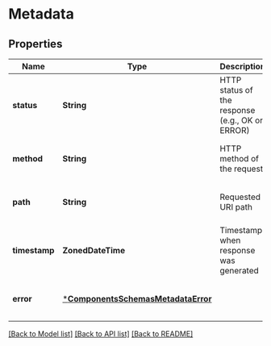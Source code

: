 # Metadata


## Properties
Name | Type | Description | Notes
------------ | ------------- | ------------- | -------------
**status** | **String** | HTTP status of the response (e.g., OK or ERROR) | [optional] [default to nothing]
**method** | **String** | HTTP method of the request | [optional] [default to nothing]
**path** | **String** | Requested URI path | [optional] [default to nothing]
**timestamp** | **ZonedDateTime** | Timestamp when response was generated | [optional] [default to nothing]
**error** | [***ComponentsSchemasMetadataError**](ComponentsSchemasMetadataError.md) |  | [optional] [default to nothing]


[[Back to Model list]](../README.md#models) [[Back to API list]](../README.md#api-endpoints) [[Back to README]](../README.md)


